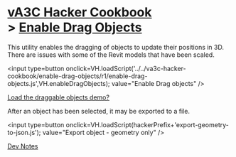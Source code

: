 [vA3C Hacker Cookbook]( ../index.html )<br>> [Enable Drag Objects]( ./index.html )
===

This utility enables the dragging of objects to update their positions in 3D. There are issues with some of the Revit models that have been scaled.

<input type=button onclick=VH.loadScript('../../va3c-hacker-cookbook/enable-drag-objects/r1/enable-drag-objects.js',VH.enableDragObjects); value="Enable Drag objects" />

[Load the draggable objects demo?]( #dispatch.js#../../va3c-hacker-cookbook/enable-drag-objects/index.html#noGround#noGrid#add=true )

After an object has been selected, it may be exported to a file.

<input type=button onclick=VH.loadScript(hackerPrefix+'export-geometry-to-json.js'); value="Export object - geometry only" />

<!-- 
[Export object - geometry only ]( #export-geometry-to-json.js#  )

[Export object - geometry + material]( #export-object-to-json.js# )
-->
<a href="JavaScript:VH.displayMarkdown('dev-notes.md',menuLeft);" >Dev Notes</a>

